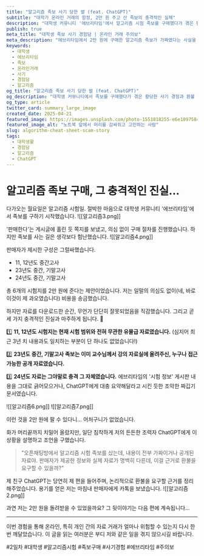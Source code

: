 ```yaml
---
title: "알고리즘 족보 사기 당한 썰 (feat. ChatGPT)"
subtitle: "대학가 온라인 거래의 함정, 2만 원 주고 산 족보의 충격적인 실체"
description: "대학생 커뮤니티 '에브리타임'에서 알고리즘 시험 족보를 구매했다가 겪은 황당한 사기 경험담과, ChatGPT의 도움을 받아 환불을 요구하기까지의 과정을 생생하게 공유합니다."
publish: true
meta_title: "대학생 족보 사기 경험담 | 온라인 거래 주의보"
meta_description: "에브리타임에서 2만 원에 구매한 알고리즘 족보가 가짜였다는 사실을 알게 된 후, ChatGPT의 조언을 통해 판매자에게 환불을 요구한 실제 경험 이야기."
keywords:
  - 대학생
  - 에브리타임
  - 족보
  - 온라인거래
  - 사기
  - 경험담
  - 알고리즘
og_title: "알고리즘 족보 사기 당한 썰 (feat. ChatGPT)"
og_description: "대학생 커뮤니티에서 족보를 구매했다가 겪은 황당한 사기 경험과 환불 과정 이야기."
og_type: article
twitter_card: summary_large_image
created_date: 2025-04-21
featured_image: https://images.unsplash.com/photo-1551818255-e6e10975842a?q=80&w=2864&auto=format&fit=crop&ixlib=rb-4.0.3&ixid=M3wxMjA3fDB8MHxwaG90by1wYWdlfHx8fGVufDB8fHx8fA%3D%3D
featured_image_alt: "노트북 앞에서 머리를 감싸쥐고 고민하는 사람"
slug: algorithm-cheat-sheet-scam-story
tags:
  - 대학생활
  - 경험담
  - 알고리즘
  - ChatGPT
---
```


# 알고리즘 족보 구매, 그 충격적인 진실...

다가오는 월요일은 알고리즘 시험일. 절박한 마음으로 대학생 커뮤니티 '에브리타임'에서 족보를 구하기 시작했습니다.
![[알고리즘3.png]]

'판매한다'는 게시글에 홀린 듯 쪽지를 보냈고, 의심 없이 구매 절차를 진행했습니다. 하지만 족보를 사는 길은 생각보다 험난했습니다.
![[알고리즘4.png]]

판매자가 제시한 구성은 그럴싸했습니다.

- 11, 12년도 중간고사
- 23년도 중간, 기말고사
- 24년도 중간, 기말고사

총 6개의 시험지를 2만 원에 준다는 제안이었습니다. 저는 일말의 의심도 없이(네, 바로 이것이 제 과오였습니다) 비용을 송금했습니다.

하지만 자료를 다운로드한 순간, 무언가 단단히 잘못되었음을 직감했습니다. 그리고 곧 세 가지 충격적인 진실과 마주하게 됩니다. 🚨

1️⃣ **11, 12년도 시험지는 현재 시험 범위와 전혀 무관한 유물급 자료였습니다.** (심지어 최근 3년 치 내용과도 일치하는 부분이 단 하나도 없었습니다!)

2️⃣ **23년도 중간, 기말고사 족보는 이미 교수님께서 강의 자료실에 올려주신, 누구나 접근 가능한 공개 자료였습니다.**

3️⃣ **24년도 자료는 그야말로 충격 그 자체였습니다.** 에브리타임의 '시험 정보' 게시판 내용을 그대로 긁어모으거나, ChatGPT에게 대충 요약해달라고 시킨 듯한 조악한 짜깁기 문서였습니다.

![[알고리즘6.png]]
![[알고리즘7.png]]

이런 것을 2만 원에 팔 수 있다니... 어처구니가 없었습니다.

화가 머리끝까지 치밀어 올랐지만, 일단 침착하게 저의 든든한 조력자 ChatGPT에게 이 상황을 설명하고 조언을 구했습니다.

> "오픈채팅방에서 알고리즘 시험 족보를 샀는데, 내용이 전부 가짜이거나 공개된 자료야. 판매자가 제공한 정보와 실제 자료가 명백히 다른데, 이걸 근거로 환불을 요구할 수 있을까?"

제 친구 ChatGPT는 당연히 제 편을 들어주며, 논리적으로 환불을 요구할 근거를 정리해주었습니다. 용기를 얻은 저는 마침내 판매자에게 카톡을 보냈습니다.
![[알고리즘2.png]]

과연 저는 2만 원을 돌려받을 수 있었을까요? 그 뒷이야기는 다음 편에 계속됩니다...

---

이번 경험을 통해 온라인, 특히 개인 간의 자료 거래가 얼마나 위험할 수 있는지 다시 한번 깨달았습니다. 이 글을 읽는 여러분은 부디 저와 같은 일을 겪지 않으시길 바랍니다.

#2일차 #대학생 #알고리즘시험 #족보구매 #사기경험 #에브리타임 #주의보
